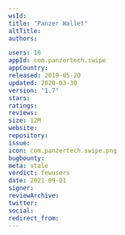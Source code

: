 ```yaml
---
wsId: 
title: "Panzer Wallet"
altTitle: 
authors:

users: 10
appId: com.panzertech.swipe
appCountry: 
released: 2019-05-20
updated: 2020-03-30
version: "1.7"
stars: 
ratings: 
reviews: 
size: 12M
website: 
repository: 
issue: 
icon: com.panzertech.swipe.png
bugbounty: 
meta: stale
verdict: fewusers
date: 2021-09-01
signer: 
reviewArchive:
twitter: 
social:
redirect_from:
---
```


